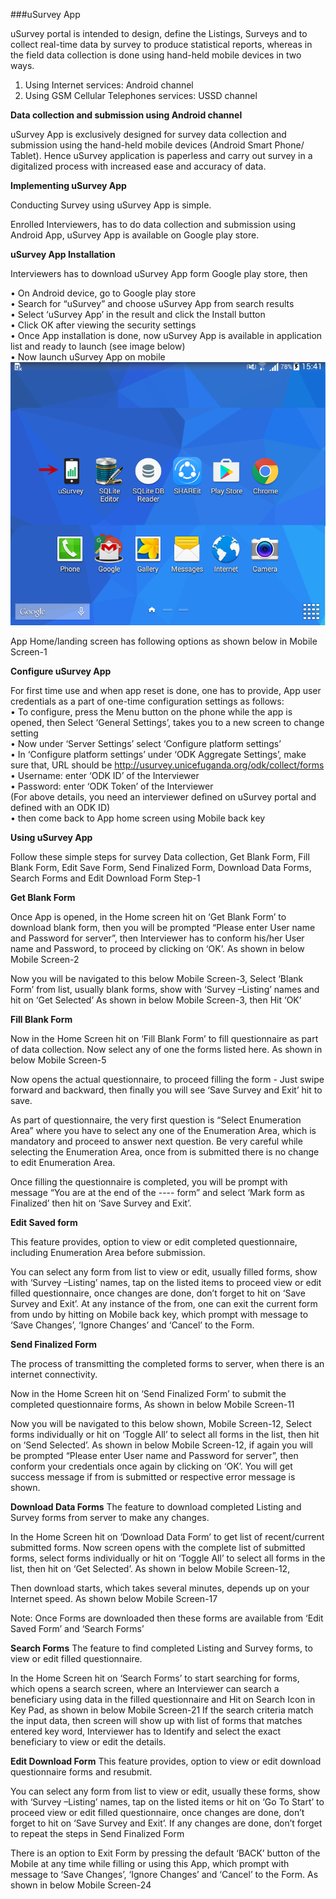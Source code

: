 ###uSurvey App

uSurvey portal is intended to design, define the Listings, Surveys and to collect real-time data by survey to produce statistical reports, whereas in the field data collection is done using hand-held mobile devices in two ways.

1. Using Internet services: Android channel
2. Using GSM Cellular Telephones services: USSD channel

<b>Data collection and submission using Android channel</b>

uSurvey App is exclusively designed for survey data collection and submission using the hand-held mobile devices (Android Smart Phone/ Tablet). Hence uSurvey application is paperless and carry out survey in a digitalized process with increased ease and accuracy of data. 

<b>Implementing uSurvey App</b>

Conducting Survey using uSurvey App is simple.

Enrolled Interviewers, has to do data collection and submission using Android App, uSurvey App is available on Google play store.

<b>uSurvey App Installation</b>

 Interviewers has to download uSurvey App form Google play store, then 

• On Android device, go to Google play store <br>
• Search for “uSurvey” and choose uSurvey App from search results <br>
• Select ‘uSurvey App’ in the result and click the Install button <br>
• Click OK after viewing the security settings <br>
• Once App installation is done, now uSurvey App is available in application list and ready to launch (see image below) <br>
• Now launch uSurvey App on mobile <br>
![ODK](./ODK-1.png)

App Home/landing screen has following options as shown below in Mobile Screen-1

<b>Configure uSurvey App</b>

For first time use and when app reset is done, one has to provide, App user credentials as a part of one-time configuration settings as follows: <br>
• To configure, press the Menu button on the phone while the app is opened, then Select ‘General Settings’, takes you to a new screen to change setting <br>
• Now under ‘Server Settings’ select ‘Configure platform settings’ <br>
• In ‘Configure platform settings’ under ‘ODK Aggregate Settings’, make sure that, URL should be http://usurvey.unicefuganda.org/odk/collect/forms <br>
• Username: enter ‘ODK ID’ of the Interviewer <br>
• Password: enter ‘ODK Token’ of the Interviewer <br> (For above details, you need an interviewer defined on uSurvey portal and defined with an ODK ID) <br>
• then come back to App home screen using Mobile back key <br>

<b>Using uSurvey App</b>

Follow these simple steps for survey Data collection, Get Blank Form, Fill Blank Form, Edit Save Form, Send Finalized Form, Download Data Forms, Search Forms and Edit Download Form
Step-1

<b>Get Blank Form</b>

Once App is opened, in the Home screen hit on ‘Get Blank Form’ to download blank form, then you will be prompted “Please enter User name and Password for server”, then Interviewer has to conform his/her User name and Password, to proceed by clicking on ‘OK’. As shown in below Mobile Screen-2

Now you will be navigated to this below Mobile Screen-3, Select ‘Blank Form’ from list, usually blank forms, show with ‘Survey –Listing’ names and hit on ‘Get Selected’ As shown in below Mobile Screen-3, then Hit ‘OK’

<b>Fill Blank Form</b>

Now in the Home Screen hit on ‘Fill Blank Form’ to fill questionnaire as part of data collection. Now select any of one the forms listed here. As shown in below Mobile Screen-5

Now opens the actual questionnaire, to proceed filling the form - Just swipe forward and backward, then finally you will see ‘Save Survey and Exit’ hit to save.

As part of questionnaire, the very first question is “Select Enumeration Area” where you have to select any one of the Enumeration Area, which is mandatory and proceed to answer next question. 
Be very careful while selecting the Enumeration Area, once from is submitted there is no change to edit Enumeration Area.

Once filling the questionnaire is completed, you will be prompt with message “You are at the end of the ---- form” and select ‘Mark form as Finalized’ then hit on ‘Save Survey and Exit’.

<b>Edit Saved form</b>

This feature provides, option to view or edit completed questionnaire, including Enumeration Area before submission.

You can select any form from list to view or edit, usually filled forms, show with ‘Survey –Listing’ names, tap on the listed items to proceed view or edit filled questionnaire, once changes are done, don’t forget to hit on ‘Save Survey and Exit’. At any instance of the from, one can exit the current form from undo by hitting on Mobile back key, which prompt with message to ‘Save Changes’, ‘Ignore Changes’ and ‘Cancel’ to the Form.

<b>Send Finalized Form</b>

The process of transmitting the completed forms to server, when there is an internet connectivity.

Now in the Home Screen hit on ‘Send Finalized Form’ to submit the completed questionnaire forms, As shown in below Mobile Screen-11

Now you will be navigated to this below shown, Mobile Screen-12, Select forms individually or hit on ‘Toggle All’ to select all forms in the list, then hit on ‘Send Selected’. As shown in below Mobile Screen-12, if again you will be prompted “Please enter User name and Password for server”, then conform your credentials once again by clicking on ‘OK’. You will get success message if from is submitted or respective error message is shown.

<b>Download Data Forms</b>
The feature to download completed Listing and Survey forms from server to make any changes.

In the Home Screen hit on ‘Download Data Form’ to get list of recent/current submitted forms. Now screen opens with the complete list of submitted forms, select forms individually or hit on ‘Toggle All’ to select all forms in the list, then hit on ‘Get Selected’. As shown in below Mobile Screen-12, 

Then download starts, which takes several minutes, depends up on your Internet speed. As shown below Mobile Screen-17

Note: Once Forms are downloaded then these forms are available from ‘Edit Saved Form’ and ‘Search Forms’ 

<b>Search Forms</b>
The feature to find completed Listing and Survey forms, to view or edit filled questionnaire.

In the Home Screen hit on ‘Search Forms’ to start searching for forms, which opens a search screen, where an Interviewer can search a beneficiary using data in the filled questionnaire and Hit on Search Icon in Key Pad, as shown in below Mobile Screen-21
If the search criteria match the input data, then screen will show up with list of forms that matches entered key word, Interviewer has to Identify and select the exact beneficiary to view or edit the details.

<b>Edit Download Form</b>
This feature provides, option to view or edit download questionnaire forms and resubmit.

You can select any form from list to view or edit, usually these forms, show with ‘Survey –Listing’ names, tap on the listed items or hit on ‘Go To Start’ to proceed view or edit filled questionnaire, once changes are done, don’t forget to hit on ‘Save Survey and Exit’. If any changes are done, don’t forget to repeat the steps in Send Finalized Form

There is an option to Exit Form by pressing the default ‘BACK’ button of the Mobile at any time while filling or using this App, which prompt with message to ‘Save Changes’, ‘Ignore Changes’ and ‘Cancel’ to the Form. As shown in below Mobile Screen-24
